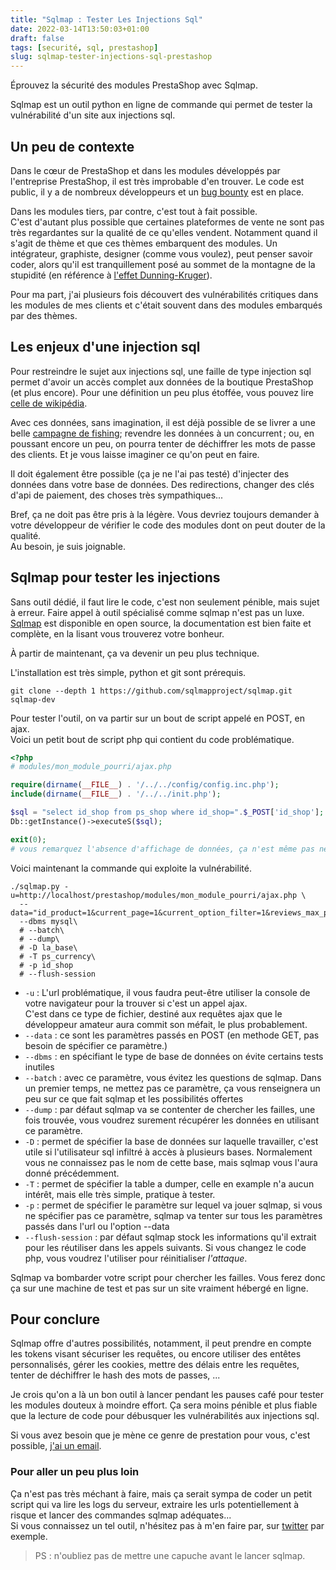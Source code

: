 ```yaml
---
title: "Sqlmap : Tester Les Injections Sql"
date: 2022-03-14T13:50:03+01:00
draft: false 
tags: [securité, sql, prestashop]
slug: sqlmap-tester-injections-sql-prestashop
---
```


Éprouvez la sécurité des modules PrestaShop avec Sqlmap.

<!--more-->

Sqlmap est un outil python en ligne de commande qui permet de tester la vulnérabilité d'un site aux injections sql.

## Un peu de contexte

Dans le cœur de PrestaShop et dans les modules développés par l'entreprise PrestaShop, il est très improbable d'en trouver. Le code est public, il y a de nombreux développeurs et un [bug bounty](https://yeswehack.com/programs/prestashop) est en place.

Dans les modules tiers, par contre, c'est tout à fait possible.  
C'est d'autant plus possible que certaines plateformes de vente ne sont pas très regardantes sur la qualité de ce qu'elles vendent. Notamment quand il s'agit de thème et que ces thèmes embarquent des modules.  Un intégrateur, graphiste, designer (comme vous voulez), peut penser savoir coder, alors qu'il est tranquillement posé au sommet de la montagne de la stupidité (en référence à [l'effet Dunning-Kruger](https://fr.wikipedia.org/wiki/Effet_Dunning-Kruger)).

Pour ma part, j'ai plusieurs fois découvert des vulnérabilités critiques dans les modules de mes clients et c'était souvent dans des modules embarqués par des thèmes.

## Les enjeux d'une injection sql

Pour restreindre le sujet aux injections sql, une faille de type injection sql permet d'avoir un accès complet aux données de la boutique PrestaShop (et plus encore).
Pour une définition un peu plus étoffée, vous pouvez lire [celle de wikipédia](https://fr.wikipedia.org/wiki/Injection_SQL).

Avec ces données, sans imagination, il est déjà possible de se livrer a une belle [campagne de fishing](https://fr.wikipedia.org/wiki/Hame%C3%A7onnage); revendre les données à un concurrent ; ou, en poussant encore un peu, on pourra tenter de déchiffrer les mots de passe des clients. Et je vous laisse imaginer ce qu'on peut en faire.

Il doit également être possible (ça je ne l'ai pas testé) d'injecter des données dans votre base de données. Des redirections, changer des clés d'api de paiement, des choses très sympathiques...

Bref, ça ne doit pas être pris à la légère.  Vous devriez toujours demander à votre développeur de vérifier le code des modules dont on peut douter de la qualité.  
Au besoin, je suis joignable.

## Sqlmap pour tester les injections

Sans outil dédié, il faut lire le code, c'est non seulement pénible, mais sujet à erreur.  Faire appel à outil spécialisé comme sqlmap n'est pas un luxe.  
[Sqlmap](https://sqlmap.org/) est disponible en open source, la documentation est bien faite et complète, en la lisant vous trouverez votre bonheur.

À partir de maintenant, ça va devenir un peu plus technique.  

L'installation est très simple, python et git sont prérequis.

```shell
git clone --depth 1 https://github.com/sqlmapproject/sqlmap.git sqlmap-dev
```

Pour tester l'outil, on va partir sur un bout de script appelé en POST, en ajax.  
Voici un petit bout de script php qui contient du code problématique.

```php
<?php
# modules/mon_module_pourri/ajax.php

require(dirname(__FILE__) . '/../../config/config.inc.php');
include(dirname(__FILE__) . '/../../init.php');

$sql = "select id_shop from ps_shop where id_shop=".$_POST['id_shop'];
Db::getInstance()->executeS($sql);

exit(0);
# vous remarquez l'absence d'affichage de données, ça n'est même pas nécessaire
```

Voici maintenant la commande qui exploite la vulnérabilité.

```shell
./sqlmap.py -u=http://localhost/prestashop/modules/mon_module_pourri/ajax.php \
  --data="id_product=1&current_page=1&current_option_filter=1&reviews_max_pages=1&id_shop=1"\
  --dbms mysql\
  # --batch\
  # --dump\
  # -D la_base\
  # -T ps_currency\
  # -p id_shop
  # --flush-session
```

- `-u`  : L'url problématique, il vous faudra peut-être utiliser la console de votre navigateur pour la trouver si c'est un appel ajax.  
C'est dans ce type de fichier, destiné aux requêtes ajax que le développeur amateur aura commit son méfait, le plus probablement. 
- `--data` : ce sont les paramètres passés en POST (en methode GET, pas besoin de spécifier ce paramètre.)
- `--dbms` : en spécifiant le type de base de données on évite certains tests inutiles
- `--batch` : avec ce paramètre, vous évitez les questions de sqlmap. Dans un premier temps, ne mettez pas ce paramètre, ça vous renseignera un peu sur ce que fait sqlmap et les possibilités offertes
- `--dump` : par défaut sqlmap va se contenter de chercher les failles, une fois trouvée, vous voudrez surement récupérer les données en utilisant ce paramètre.
- `-D` : permet de spécifier la base de données sur laquelle travailler, c'est utile si l'utilisateur sql infiltré à accès à plusieurs bases. Normalement vous ne connaissez pas le nom de cette base, mais sqlmap vous l'aura donné précédemment.
- `-T` : permet de spécifier la table a dumper, celle en example n'a aucun intérêt, mais elle très simple, pratique à tester.
- `-p` : permet de spécifier le paramètre sur lequel va jouer sqlmap, si vous ne spécifier pas ce paramètre, sqlmap va tenter sur tous les paramètres passés dans l'url ou l'option --data
- `--flush-session` : par défaut sqlmap stock les informations qu'il extrait pour les réutiliser dans les appels suivants. Si vous changez le code php, vous voudrez l'utiliser pour réinitialiser _l'attaque_.

Sqlmap va bombarder votre script pour chercher les failles. Vous ferez donc ça sur une machine de test et pas sur un site vraiment hébergé en ligne.  

## Pour conclure

Sqlmap offre d'autres possibilités, notamment, il peut prendre en compte les tokens visant sécuriser les requêtes, ou encore utiliser des entêtes personnalisés, gérer les cookies, mettre des délais entre les requêtes, tenter de déchiffrer le hash des mots de passes, ...

Je crois qu'on a là un bon outil à lancer pendant les pauses café pour tester les modules douteux à moindre effort.
Ça sera moins pénible et plus fiable que la lecture de code pour débusquer les vulnérabilités aux injections sql.

Si vous avez besoin que je mène ce genre de prestation pour vous, c'est possible, [j'ai un email](mailto:contact@seb7.fr).

### Pour aller un peu plus loin

Ça n'est pas très méchant à faire, mais ça serait sympa de coder un petit script qui va lire les logs du serveur, extraire les urls potentiellement à risque et lancer des commandes sqlmap adéquates...  
Si vous connaissez un tel outil, n'hésitez pas à m'en faire par, sur [twitter](https://twitter.com/seb_sept) par exemple.  

> PS : n'oubliez pas de mettre une capuche avant le lancer sqlmap.

